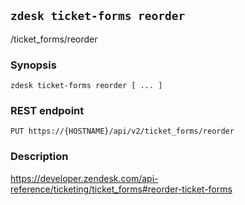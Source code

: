 ## `zdesk ticket-forms reorder`

/ticket_forms/reorder

### Synopsis

    zdesk ticket-forms reorder [ ... ]

### REST endpoint

    PUT https://{HOSTNAME}/api/v2/ticket_forms/reorder

### Description

https://developer.zendesk.com/api-reference/ticketing/ticket_forms#reorder-ticket-forms

